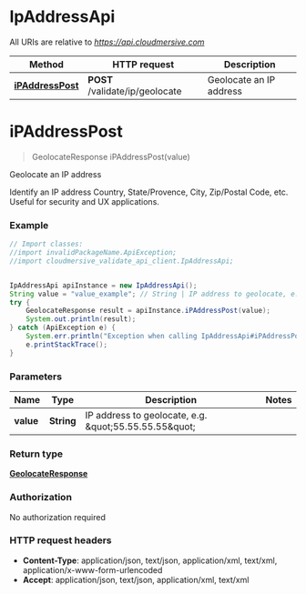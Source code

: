 # IpAddressApi

All URIs are relative to *https://api.cloudmersive.com*

Method | HTTP request | Description
------------- | ------------- | -------------
[**iPAddressPost**](IpAddressApi.md#iPAddressPost) | **POST** /validate/ip/geolocate | Geolocate an IP address


<a name="iPAddressPost"></a>
# **iPAddressPost**
> GeolocateResponse iPAddressPost(value)

Geolocate an IP address

Identify an IP address Country, State/Provence, City, Zip/Postal Code, etc.  Useful for security and UX applications.

### Example
```java
// Import classes:
//import invalidPackageName.ApiException;
//import cloudmersive_validate_api_client.IpAddressApi;


IpAddressApi apiInstance = new IpAddressApi();
String value = "value_example"; // String | IP address to geolocate, e.g. \"55.55.55.55\"
try {
    GeolocateResponse result = apiInstance.iPAddressPost(value);
    System.out.println(result);
} catch (ApiException e) {
    System.err.println("Exception when calling IpAddressApi#iPAddressPost");
    e.printStackTrace();
}
```

### Parameters

Name | Type | Description  | Notes
------------- | ------------- | ------------- | -------------
 **value** | **String**| IP address to geolocate, e.g. \&quot;55.55.55.55\&quot; |

### Return type

[**GeolocateResponse**](GeolocateResponse.md)

### Authorization

No authorization required

### HTTP request headers

 - **Content-Type**: application/json, text/json, application/xml, text/xml, application/x-www-form-urlencoded
 - **Accept**: application/json, text/json, application/xml, text/xml

